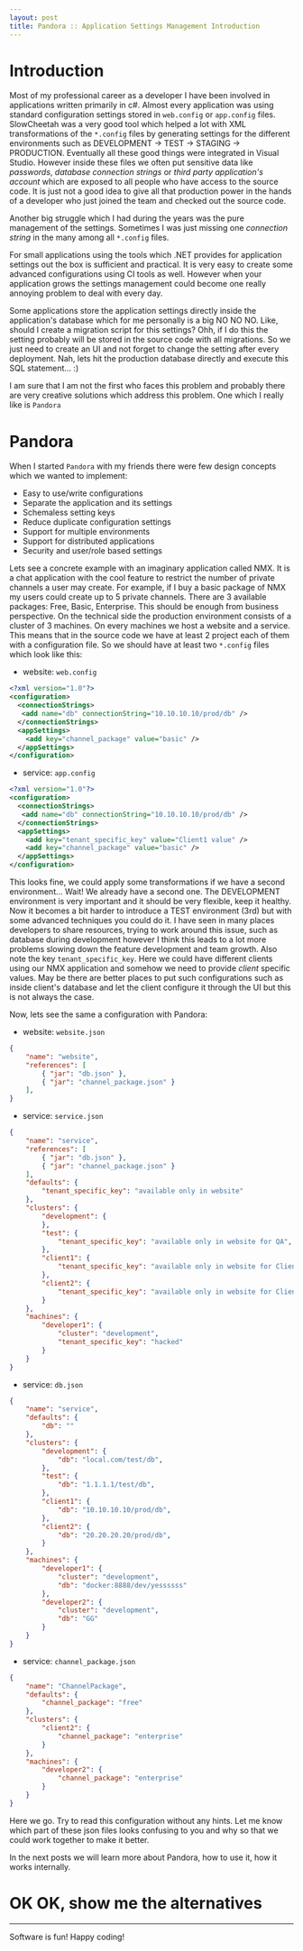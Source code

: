 ```yaml
---
layout: post
title: Pandora :: Application Settings Management Introduction
---
```


# Introduction
Most of my professional career as a developer I have been involved in applications written primarily in c#. Almost every application was using standard configuration settings stored in `web.config` or `app.config` files. SlowCheetah was a very good tool which helped a lot with XML transformations of the `*.config` files by generating settings for the different environments such as DEVELOPMENT -> TEST -> STAGING -> PRODUCTION. Eventually all these good things were integrated in Visual Studio. However inside these files we often put sensitive data like *passwords*, *database connection strings* or *third party application's account* which are exposed to all people who have access to the source code. It is just not a good idea to give all that production power in the hands of a developer who just joined the team and checked out the source code. 

Another big struggle which I had during the years was the pure management of the settings. Sometimes I was just missing one *connection string* in the many among all `*.config` files.

For small applications using the tools which .NET provides for application settings out the box is sufficient and practical. It is very easy to create some advanced configurations using CI tools as well. However when your application grows the settings management could become one really annoying problem to deal with every day.

Some applications store the application settings directly inside the application's database which for me personally is a big NO NO NO. Like, should I create a migration script for this settings? Ohh, if I do this the setting probably will be stored in the source code with all migrations. So we just need to create an UI and not forget to change the setting after every deployment. Nah, lets hit the production database directly and execute this SQL statement... :)

I am sure that I am not the first who faces this problem and probably there are very creative solutions which address this problem. One which I really like is `Pandora`

# Pandora
When I started `Pandora` with my friends there were few design concepts which we wanted to implement:

* Easy to use/write configurations
* Separate the application and its settings
* Schemaless setting keys
* Reduce duplicate configuration settings
* Support for multiple environments
* Support for distributed applications
* Security and user/role based settings

Lets see a concrete example with an imaginary application called NMX. It is a chat application with the cool feature to restrict the number of private channels a user may create. For example, if I buy a basic package of NMX my users could create up to 5 private channels. There are 3 available packages: Free, Basic, Enterprise. This should be enough from business perspective. On the technical side the production environment consists of a cluster of 3 machines. On every machines we host a website and a service. This means that in the source code we have at least 2 project each of them with a configuration file. So we should have at least two `*.config` files which look like this:

- website: `web.config`
```xml
<?xml version="1.0"?>
<configuration>
  <connectionStrings>
   <add name="db" connectionString="10.10.10.10/prod/db" />
  </connectionStrings>
  <appSettings>
    <add key="channel_package" value="basic" />
  </appSettings>
</configuration>
```

- service: `app.config`
```xml
<?xml version="1.0"?>
<configuration>
  <connectionStrings>
   <add name="db" connectionString="10.10.10.10/prod/db" />
  </connectionStrings>
  <appSettings>
    <add key="tenant_specific_key" value="Client1 value" />
    <add key="channel_package" value="basic" />
  </appSettings>
</configuration>
```

This looks fine, we could apply some transformations if we have a second environment... Wait! We already have a second one. The DEVELOPMENT environment is very important and it should be very flexible, keep it healthy. Now it becomes a bit harder to introduce a TEST environment (3rd) but with some advanced techniques you could do it. I have seen in many places developers to share resources, trying to work around this issue, such as database during development however I think this leads to a lot more problems slowing down the feature development and team growth.
Also note the key `tenant_specific_key`. Here we could have different clients using our NMX application and somehow we need to provide *client* specific values. May be there are better places to put such configurations such as inside client's database and let the client configure it through the UI but this is not always the case.

Now, lets see the same a configuration with Pandora:

- website: `website.json`
```json
{
    "name": "website",
    "references": [
        { "jar": "db.json" },
        { "jar": "channel_package.json" }
    ],
}
```

- service: `service.json`
```json
{
    "name": "service",
    "references": [
        { "jar": "db.json" },
        { "jar": "channel_package.json" }
    ],
    "defaults": {
        "tenant_specific_key": "available only in website"
    },
    "clusters": {
        "development": {
        },
        "test": {
            "tenant_specific_key": "available only in website for QA",
        },
        "client1": {
            "tenant_specific_key": "available only in website for Client1",
        },
        "client2": {
            "tenant_specific_key": "available only in website for Client2",
        }
    },
    "machines": {
        "developer1": {
            "cluster": "development",
            "tenant_specific_key": "hacked"
        }
    }
}
```

- service: `db.json`
```json
{
    "name": "service",
    "defaults": {
        "db": ""
    },
    "clusters": {
        "development": {
            "db": "local.com/test/db",
        },
        "test": {
            "db": "1.1.1.1/test/db",
        },
        "client1": {
            "db": "10.10.10.10/prod/db",
        },
        "client2": {
            "db": "20.20.20.20/prod/db",
        }
    },
    "machines": {
        "developer1": {
            "cluster": "development",
            "db": "docker:8888/dev/yessssss"
        },
        "developer2": {
            "cluster": "development",
            "db": "GG"
        }
    }
}
```

- service: `channel_package.json`
```json
{
    "name": "ChannelPackage",
    "defaults": {
        "channel_package": "free"
    },
    "clusters": {
        "client2": {
            "channel_package": "enterprise"
        }
    },
    "machines": {
        "developer2": {
            "channel_package": "enterprise"
        }
    }
}
```

Here we go. Try to read this configuration without any hints. Let me know which part of these json files looks confusing to you and why so that we could work together to make it better.

In the next posts we will learn more about Pandora, how to use it, how it works internally.

# OK OK, show me the alternatives

------------------------------
Software is fun! Happy coding!


[1]: https://msdn.microsoft.com/en-us/library/ff798488.aspx
[2]: https://docs.microsoft.com/en-us/aspnet/identity/overview/features-api/best-practices-for-deploying-passwords-and-other-sensitive-data-to-aspnet-and-azure